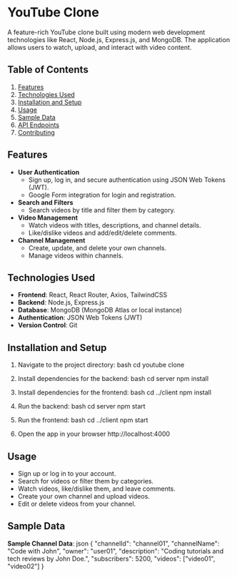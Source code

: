 # YouTube Clone

A feature-rich YouTube clone built using modern web development technologies like React, Node.js, Express.js, and MongoDB. The application allows users to watch, upload, and interact with video content.

## Table of Contents

1. [Features](#features)
2. [Technologies Used](#technologies-used)
3. [Installation and Setup](#installation-and-setup)
4. [Usage](#usage)
5. [Sample Data](#sample-data)
6. [API Endpoints](#api-endpoints)
7. [Contributing](#contributing)


## Features

- **User Authentication**
  - Sign up, log in, and secure authentication using JSON Web Tokens (JWT).
  - Google Form integration for login and registration.
- **Search and Filters**
  - Search videos by title and filter them by category.
- **Video Management**
  - Watch videos with titles, descriptions, and channel details.
  - Like/dislike videos and add/edit/delete comments.
- **Channel Management**
  - Create, update, and delete your own channels.
  - Manage videos within channels.
## Technologies Used

- **Frontend**: React, React Router, Axios, TailwindCSS
- **Backend**: Node.js, Express.js
- **Database**: MongoDB (MongoDB Atlas or local instance)
- **Authentication**: JSON Web Tokens (JWT)
- **Version Control**: Git


## Installation and Setup


1. Navigate to the project directory:
   bash
   cd youtube clone
   
2. Install dependencies for the backend:
   bash
   cd server
   npm install
 
3. Install dependencies for the frontend:
   bash
   cd ../client
   npm install

4. Run the backend:
   bash
   cd server
   npm start
 
5. Run the frontend:
   bash
   cd ../client
   npm start

6. Open the app in your browser
   http://localhost:4000


## Usage

- Sign up or log in to your account.
- Search for videos or filter them by categories.
- Watch videos, like/dislike them, and leave comments.
- Create your own channel and upload videos.
- Edit or delete videos from your channel.



## Sample Data

**Sample Channel Data**:
json
{
  "channelId": "channel01",
  "channelName": "Code with John",
  "owner": "user01",
  "description": "Coding tutorials and tech reviews by John Doe.",
  "subscribers": 5200,
  "videos": ["video01", "video02"]
}


